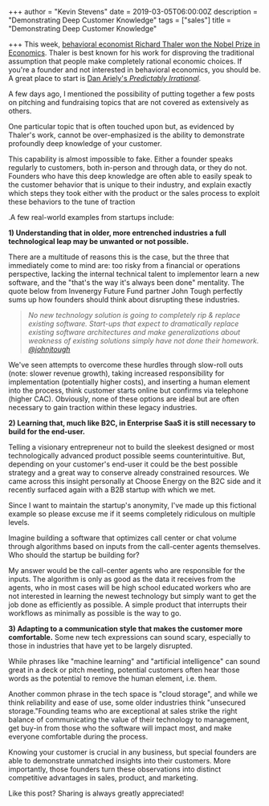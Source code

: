 +++
author = "Kevin Stevens"
date = 2019-03-05T06:00:00Z
description = "Demonstrating Deep Customer Knowledge"
tags = ["sales"]
title = "Demonstrating Deep Customer Knowledge"

+++
This week, [behavioral economist Richard Thaler won the Nobel Prize in Economics](https://www.forbes.com/sites/frankarmstrong/2017/10/13/richard-thaler-a-giant-in-economics-awarded-the-nobel-prize/#453693383a10). Thaler is best known for his work for disproving the traditional assumption that people make completely rational economic choices. If you're a founder and not interested in behavioral economics, you should be. A great place to start is [Dan Ariely's _Predictably Irrational_](https://www.amazon.com/Predictably-Irrational-Revised-Expanded-Decisions/dp/0061353248).

A few days ago, I mentioned the possibility of putting together a few posts on pitching and fundraising topics that are not covered as extensively as others.

One particular topic that is often touched upon but, as evidenced by Thaler's work, cannot be over-emphasized is the ability to demonstrate profoundly deep knowledge of your customer.

This capability is almost impossible to fake. Either a founder speaks regularly to customers, both in-person and through data, or they do not. Founders who have this deep knowledge are often able to easily speak to the customer behavior that is unique to their industry, and explain exactly which steps they took either with the product or the sales process to exploit these behaviors to the tune of traction

.A few real-world examples from startups include:

**1) Understanding that in older, more entrenched industries a full technological leap may be unwanted or not possible.** 

There are a multitude of reasons this is the case, but the three that immediately come to mind are: too risky from a financial or operations perspective, lacking the internal technical talent to implementor learn a new software, and the "that's the way it's always been done" mentality. The quote below from Invenergy Future Fund partner John Tough perfectly sums up how founders should think about disrupting these industries.

> _No new technology solution is going to completely rip & replace existing software. Start-ups that expect to dramatically replace existing software architectures and make generalizations about weakness of existing solutions simply have not done their homework._ [_@johnjtough_](https://twitter.com/JohnJTough)

We've seen attempts to overcome these hurdles through slow-roll outs (note: slower revenue growth), taking increased responsibility for implementation (potentially higher costs), and inserting a human element into the process, think customer starts online but confirms via telephone (higher CAC). Obviously, none of these options are ideal but are often necessary to gain traction within these legacy industries.

**2) Learning that, much like B2C, in Enterprise SaaS it is still necessary to build for the end-user.** 

Telling a visionary entrepreneur not to build the sleekest designed or most technologically advanced product possible seems counterintuitive. But, depending on your customer's end-user it could be the best possible strategy and a great way to conserve already constrained resources. We came across this insight personally at Choose Energy on the B2C side and it recently surfaced again with a B2B startup with which we met.

Since I want to maintain the startup's anonymity, I've made up this fictional example so please excuse me if it seems completely ridiculous on multiple levels.

Imagine building a software that optimizes call center or chat volume through algorithms based on inputs from the call-center agents themselves. Who should the startup be building for?

My answer would be the call-center agents who are responsible for the inputs. The algorithm is only as good as the data it receives from the agents, who in most cases will be high school educated workers who are not interested in learning the newest technology but simply want to get the job done as efficiently as possible. A simple product that interrupts their workflows as minimally as possible is the way to go.

**3) Adapting to a communication style that makes the customer more comfortable.** Some new tech expressions can sound scary, especially to those in industries that have yet to be largely disrupted.

While phrases like "machine learning" and "artificial intelligence" can sound great in a deck or pitch meeting, potential customers often hear those words as the potential to remove the human element, i.e. them.

Another common phrase in the tech space is "cloud storage", and while we think reliability and ease of use, some older industries think "unsecured storage."Founding teams who are exceptional at sales strike the right balance of communicating the value of their technology to management, get buy-in from those who the software will impact most, and make everyone comfortable during the process.

Knowing your customer is crucial in any business, but special founders are able to demonstrate unmatched insights into their customers. More importantly, those founders turn these observations into distinct competitive advantages in sales, product, and marketing.

Like this post? Sharing is always greatly appreciated!